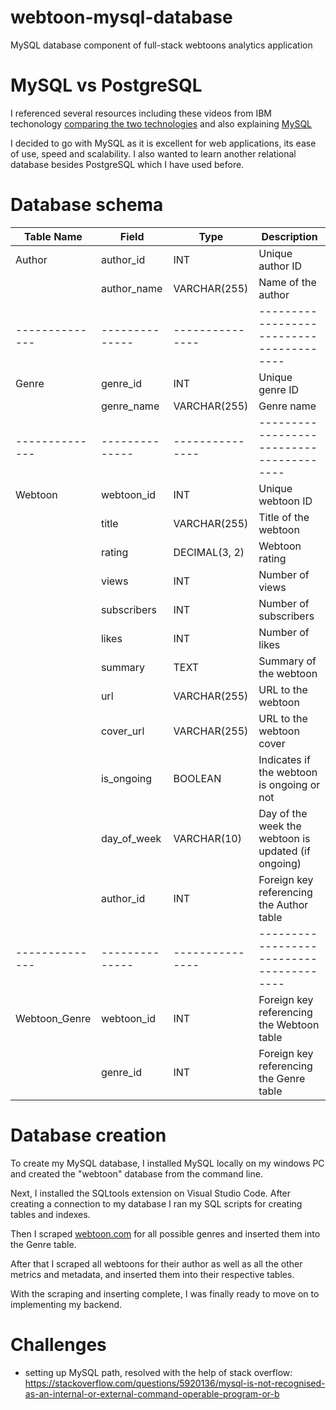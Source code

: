 # webtoon-mysql-database
MySQL database component of full-stack webtoons analytics application

# MySQL vs PostgreSQL
I referenced several resources including these videos from IBM techonology [comparing the two technologies](https://www.youtube.com/watch?v=btjBNKP49Rk) and also explaining [MySQL](https://www.youtube.com/watch?v=UO-yT7Ugnls)

I decided to go with MySQL as it is excellent for web applications, its ease of use, speed and scalability. I also wanted to learn another relational database besides PostgreSQL which I have used before.

# Database schema
| Table Name   | Field        | Type          | Description                            |
|--------------|--------------|---------------|----------------------------------------|
| Author       | author_id    | INT           | Unique author ID                       |
|              | author_name  | VARCHAR(255)  | Name of the author                     |
|--------------|--------------|---------------|----------------------------------------|
| Genre        | genre_id     | INT           | Unique genre ID                        |
|              | genre_name   | VARCHAR(255)  | Genre name                             |
|--------------|--------------|---------------|----------------------------------------|
| Webtoon      | webtoon_id   | INT           | Unique webtoon ID                      |
|              | title        | VARCHAR(255)  | Title of the webtoon                   |
|              | rating       | DECIMAL(3, 2) | Webtoon rating                         |
|              | views        | INT           | Number of views                        |
|              | subscribers  | INT           | Number of subscribers                  |
|              | likes        | INT           | Number of likes                        |
|              | summary      | TEXT          | Summary of the webtoon                 |
|              | url          | VARCHAR(255)  | URL to the webtoon                     |
|              | cover_url    | VARCHAR(255)  | URL to the webtoon cover               |
|              | is_ongoing   | BOOLEAN       | Indicates if the webtoon is ongoing or not |
|              | day_of_week  | VARCHAR(10)   | Day of the week the webtoon is updated (if ongoing) |
|              | author_id    | INT           | Foreign key referencing the Author table |
|--------------|--------------|---------------|----------------------------------------|
| Webtoon_Genre| webtoon_id   | INT           | Foreign key referencing the Webtoon table |
|              | genre_id     | INT           | Foreign key referencing the Genre table  |

# Database creation
To create my MySQL database, I installed MySQL locally on my windows PC and created the "webtoon" database from the command line. 

Next, I installed the SQLtools extension on Visual Studio Code. After creating a connection to my database I ran my SQL scripts for creating tables and indexes.

Then I scraped [webtoon.com](https://www.webtoons.com/en/genres) for all possible genres and inserted them into the Genre table.

After that I scraped all webtoons for their author as well as all the other metrics and metadata, and inserted them into their respective tables.

With the scraping and inserting complete, I was finally ready to move on to implementing my backend.

# Challenges
- setting up MySQL path, resolved with the help of stack overflow: https://stackoverflow.com/questions/5920136/mysql-is-not-recognised-as-an-internal-or-external-command-operable-program-or-b
